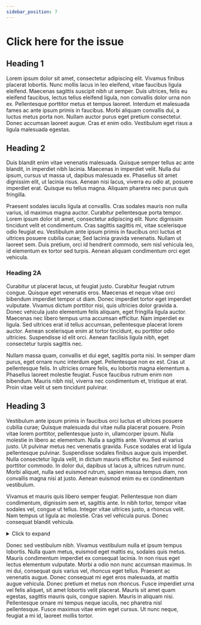 ```yaml
---
sidebar_position: 7
---
```


# Click here for the issue

## Heading 1

Lorem ipsum dolor sit amet, consectetur adipiscing elit. Vivamus finibus placerat lobortis. Nunc mollis lacus in leo eleifend, vitae faucibus ligula eleifend. Maecenas sagittis suscipit nibh ut semper. Duis ultrices, felis eu eleifend faucibus, lectus tellus eleifend ligula, non convallis dolor urna non ex. Pellentesque porttitor metus et tempus laoreet. Interdum et malesuada fames ac ante ipsum primis in faucibus. Morbi aliquam convallis dui, a luctus metus porta non. Nullam auctor purus eget pretium consectetur. Donec accumsan laoreet augue. Cras et enim odio. Vestibulum eget risus a ligula malesuada egestas.

## Heading 2

Duis blandit enim vitae venenatis malesuada. Quisque semper tellus ac ante blandit, in imperdiet nibh lacinia. Maecenas in imperdiet velit. Nulla dui ipsum, cursus ut massa ut, dapibus malesuada ex. Phasellus sit amet dignissim elit, ut lacinia risus. Aenean nisi lacus, viverra eu odio at, posuere imperdiet erat. Quisque eu tellus magna. Aliquam pharetra nec purus quis fringilla.

Praesent sodales iaculis ligula at convallis. Cras sodales mauris non nulla varius, id maximus magna auctor. Curabitur pellentesque porta tempor. Lorem ipsum dolor sit amet, consectetur adipiscing elit. Nunc dignissim tincidunt velit et condimentum. Cras sagittis sagittis mi, vitae scelerisque odio feugiat eu. Vestibulum ante ipsum primis in faucibus orci luctus et ultrices posuere cubilia curae; Sed lacinia gravida venenatis. Nullam ut laoreet sem. Duis pretium, orci id hendrerit commodo, sem nisl vehicula leo, id elementum ex tortor sed turpis. Aenean aliquam condimentum orci eget vehicula.

### Heading 2A

Curabitur ut placerat lacus, ut feugiat justo. Curabitur feugiat rutrum congue. Quisque eget venenatis eros. Maecenas et neque vitae orci bibendum imperdiet tempor ut diam. Donec imperdiet tortor eget imperdiet vulputate. Vivamus dictum porttitor nisi, quis ultricies dolor gravida a. Donec vehicula justo elementum felis aliquam, eget fringilla ligula auctor. Maecenas nec libero tempus urna accumsan efficitur. Nam imperdiet ex ligula. Sed ultrices erat id tellus accumsan, pellentesque placerat lorem auctor. Aenean scelerisque enim at tortor tincidunt, eu porttitor odio ultricies. Suspendisse id elit orci. Aenean facilisis ligula nibh, eget consectetur turpis sagittis nec.

Nullam massa quam, convallis et dui eget, sagittis porta nisi. In semper diam purus, eget ornare nunc interdum eget. Pellentesque non ex est. Cras ut pellentesque felis. In ultricies ornare felis, eu lobortis magna elementum a. Phasellus laoreet molestie feugiat. Fusce faucibus rutrum enim non bibendum. Mauris nibh nisl, viverra nec condimentum et, tristique at erat. Proin vitae velit ut sem tincidunt pulvinar.

## Heading 3

Vestibulum ante ipsum primis in faucibus orci luctus et ultrices posuere cubilia curae; Quisque malesuada dui vitae nulla placerat posuere. Proin vitae lorem porttitor, pellentesque justo in, ullamcorper ipsum. Nulla molestie in libero ac elementum. Nulla a sagittis ante. Vivamus at varius justo. Ut pulvinar metus nec venenatis gravida. Fusce sodales erat id ligula pellentesque pulvinar. Suspendisse sodales finibus augue quis imperdiet. Nulla consectetur ligula velit, in dictum mauris efficitur eu. Sed euismod porttitor commodo. In dolor dui, dapibus ut lacus a, ultrices rutrum nunc. Morbi aliquet, nulla sed euismod rutrum, sapien massa tempus diam, non convallis magna nisi at justo. Aenean euismod enim eu ex condimentum vestibulum.

Vivamus et mauris quis libero semper feugiat. Pellentesque non diam condimentum, dignissim sem et, sagittis ante. In nibh tortor, tempor vitae sodales vel, congue ut tellus. Integer vitae ultrices justo, a rhoncus velit. Nam tempus ut ligula ac molestie. Cras vel vehicula purus. Donec consequat blandit vehicula.

<details>
  <summary>Click to expand</summary>

  ### Heading 3A - Click here!

  Nam a porta velit. Aenean pellentesque diam arcu, eu venenatis odio finibus ut. Curabitur porta, tellus.

</details>

Donec sed vestibulum nibh. Vivamus vestibulum nulla et ipsum tempus lobortis. Nulla quam metus, euismod eget mattis eu, sodales quis metus. Mauris condimentum imperdiet ex consequat lacinia. In non risus eget lectus elementum vulputate. Morbi a odio non nunc accumsan maximus. In mi dui, consequat quis varius vel, rhoncus eget tellus. Praesent ac venenatis augue. Donec consequat mi eget eros malesuada, at mattis augue vehicula. Donec pretium et metus non rhoncus. Fusce imperdiet urna vel felis aliquet, sit amet lobortis velit placerat. Mauris sit amet quam egestas, sagittis mauris quis, congue sapien. Mauris in aliquam nisi. Pellentesque ornare mi tempus neque iaculis, nec pharetra nisl pellentesque. Fusce maximus vitae enim eget cursus. Ut nunc neque, feugiat a mi id, laoreet mollis tortor.
